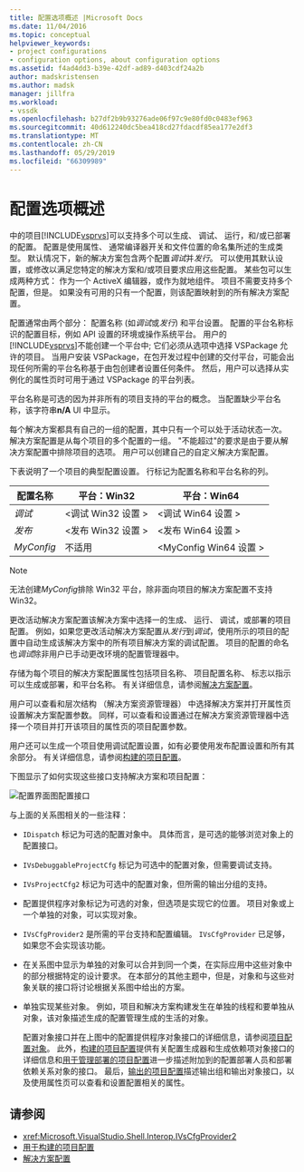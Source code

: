 ```yaml
---
title: 配置选项概述 |Microsoft Docs
ms.date: 11/04/2016
ms.topic: conceptual
helpviewer_keywords:
- project configurations
- configuration options, about configuration options
ms.assetid: f4ad4dd3-b39e-42df-ad89-d403cdf24a2b
author: madskristensen
ms.author: madsk
manager: jillfra
ms.workload:
- vssdk
ms.openlocfilehash: b27df2b9b93276ade06f97c9e80fd0c0483ef963
ms.sourcegitcommit: 40d612240dc5bea418cd27fdacdf85ea177e2df3
ms.translationtype: MT
ms.contentlocale: zh-CN
ms.lasthandoff: 05/29/2019
ms.locfileid: "66309989"
---
```

# <a name="configuration-options-overview"></a>配置选项概述
中的项目[!INCLUDE[vsprvs](../../code-quality/includes/vsprvs_md.md)]可以支持多个可以生成、 调试、 运行，和/或已部署的配置。 配置是使用属性、 通常编译器开关和文件位置的命名集所述的生成类型。 默认情况下，新的解决方案包含两个配置*调试*并*发行*。 可以使用其默认设置，或修改以满足您特定的解决方案和/或项目要求应用这些配置。 某些包可以生成两种方式： 作为一个 ActiveX 编辑器，或作为就地组件。 项目不需要支持多个配置，但是。 如果没有可用的只有一个配置，则该配置映射到的所有解决方案配置。

 配置通常由两个部分： 配置名称 (如*调试*或*发行*) 和平台设置。 配置的平台名称标识的配置目标，例如 API 设置的环境或操作系统平台。 用户的[!INCLUDE[vsprvs](../../code-quality/includes/vsprvs_md.md)]不能创建一个平台中; 它们必须从选项中选择 VSPackage 允许的项目。 当用户安装 VSPackage，在包开发过程中创建的交付平台，可能会出现任何所需的平台名称基于由包创建者设置任何条件。 然后，用户可以选择从实例化的属性页时可用于通过 VSPackage 的平台列表。

 平台名称是可选的因为并非所有的项目支持的平台的概念。 当配置缺少平台名称，该字符串**n/A** UI 中显示。

 每个解决方案都具有自己的一组的配置，其中只有一个可以处于活动状态一次。 解决方案配置是从每个项目的多个配置的一组。 "不能超过"的要求是由于要从解决方案配置中排除项目的选项。 用户可以创建自己的自定义解决方案配置。

 下表说明了一个项目的典型配置设置。 行标记为配置名称和平台名称的列。

|配置名称|平台：Win32|平台：Win64|
|------------------------|----------------------|----------------------|
|*调试*|\<调试 Win32 设置 >|\<调试 Win64 设置 >|
|*发布*|\<发布 Win32 设置 >|\<发布 Win64 设置 >|
|*MyConfig*|不适用|\<MyConfig Win64 设置 >|

> [!NOTE]
> 无法创建*MyConfig*排除 Win32 平台，除非面向项目的解决方案配置不支持 Win32。

 更改活动解决方案配置该解决方案中选择一的生成、 运行、 调试，或部署的项目配置。 例如，如果您更改活动解决方案配置从*发行*到*调试*，使用所示的项目的配置中自动生成该解决方案中的所有项目解决方案的调试配置。 项目的配置的命名也*调试*除非用户已手动更改环境的配置管理器中。

 存储为每个项目的解决方案配置属性包括项目名称、 项目配置名称、 标志以指示可以生成或部署，和平台名称。 有关详细信息，请参阅[解决方案配置](../../extensibility/internals/solution-configuration.md)。

 用户可以查看和层次结构 （解决方案资源管理器） 中选择解决方案并打开属性页设置解决方案配置参数。 同样，可以查看和设置通过在解决方案资源管理器中选择一个项目并打开该项目的属性页的项目配置参数。

 用户还可以生成一个项目使用调试配置设置，如有必要使用发布配置设置和所有其余部分。 有关详细信息，请参阅[构建的项目配置](../../extensibility/internals/project-configuration-for-building.md)。

 下图显示了如何实现这些接口支持解决方案和项目配置：

 ![配置界面图](../../extensibility/internals/media/vsconfiginterfaces.gif "vsConfigInterfaces")配置接口

 与上面的关系图相关的一些注释：

- `IDispatch` 标记为可选的配置对象中。 具体而言，是可选的能够浏览对象上的配置接口。

- `IVsDebuggableProjectCfg` 标记为可选中的配置对象，但需要调试支持。

- `IVsProjectCfg2` 标记为可选中的配置对象，但所需的输出分组的支持。

- 配置提供程序对象标记为可选的对象，但选项是实现它的位置。 项目对象或上一个单独的对象，可以实现对象。

- `IVsCfgProvider2` 是所需的平台支持和配置编辑。 `IVsCfgProvider` 已足够，如果您不会实现该功能。

- 在关系图中显示为单独的对象可以合并到同一个类，在实际应用中这些对象中的部分根据特定的设计要求。 在本部分的其他主题中，但是，对象和与这些对象关联的接口将讨论根据关系图中给出的方案。

- 单独实现某些对象。 例如，项目和解决方案构建发生在单独的线程和要单独从对象，该对象描述生成的配置管理生成的生活的对象。

  配置对象接口并在上图中的配置提供程序对象接口的详细信息，请参阅[项目配置对象](../../extensibility/internals/project-configuration-object.md)。 此外，[构建的项目配置](../../extensibility/internals/project-configuration-for-building.md)提供有关配置生成器和生成依赖项对象接口的详细信息和[用于管理部署的项目配置](../../extensibility/internals/project-configuration-for-managing-deployment.md)进一步描述附加到的配置部署人员和部署依赖关系对象的接口。 最后，[输出的项目配置](../../extensibility/internals/project-configuration-for-output.md)描述输出组和输出对象接口，以及使用属性页可以查看和设置配置相关的属性。

## <a name="see-also"></a>请参阅
- <xref:Microsoft.VisualStudio.Shell.Interop.IVsCfgProvider2>
- [用于构建的项目配置](../../extensibility/internals/project-configuration-for-building.md)
- [解决方案配置](../../extensibility/internals/solution-configuration.md)